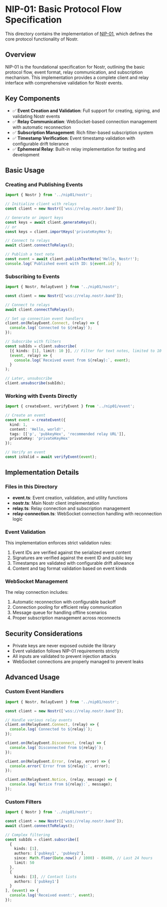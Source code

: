 # NIP-01: Basic Protocol Flow Specification

This directory contains the implementation of [NIP-01](https://github.com/nostr-protocol/nips/blob/master/01.md), which defines the core protocol functionality of Nostr.

## Overview

NIP-01 is the foundational specification for Nostr, outlining the basic protocol flow, event format, relay communication, and subscription mechanism. This implementation provides a complete client and relay interface with comprehensive validation for Nostr events.

## Key Components

- ✅ **Event Creation and Validation**: Full support for creating, signing, and validating Nostr events
- ✅ **Relay Communication**: WebSocket-based connection management with automatic reconnection
- ✅ **Subscription Management**: Rich filter-based subscription system
- ✅ **Timestamp Verification**: Event timestamp validation with configurable drift tolerance
- ✅ **Ephemeral Relay**: Built-in relay implementation for testing and development

## Basic Usage

### Creating and Publishing Events

```typescript
import { Nostr } from '../nip01/nostr';

// Initialize client with relays
const client = new Nostr(['wss://relay.nostr.band']);

// Generate or import keys
const keys = await client.generateKeys();
// or
const keys = client.importKeys('privateKeyHex');

// Connect to relays
await client.connectToRelays();

// Publish a text note
const event = await client.publishTextNote('Hello, Nostr!');
console.log(`Published event with ID: ${event.id}`);
```

### Subscribing to Events

```typescript
import { Nostr, RelayEvent } from '../nip01/nostr';

const client = new Nostr(['wss://relay.nostr.band']);

// Connect to relays
await client.connectToRelays();

// Set up connection event handlers
client.on(RelayEvent.Connect, (relay) => {
  console.log(`Connected to ${relay}`);
});

// Subscribe with filters
const subIds = client.subscribe(
  [{ kinds: [1], limit: 10 }], // Filter for text notes, limited to 10
  (event, relay) => {
    console.log(`Received event from ${relay}:`, event);
  }
);

// Later, unsubscribe
client.unsubscribe(subIds);
```

### Working with Events Directly

```typescript
import { createEvent, verifyEvent } from '../nip01/event';

// Create an event
const event = createEvent({
  kind: 1,
  content: 'Hello, world!',
  tags: [['p', 'pubkeyHex', 'recommended relay URL']],
  privateKey: 'privateKeyHex'
});

// Verify an event
const isValid = await verifyEvent(event);
```

## Implementation Details

### Files in this Directory

- **event.ts**: Event creation, validation, and utility functions
- **nostr.ts**: Main Nostr client implementation
- **relay.ts**: Relay connection and subscription management
- **relay-connection.ts**: WebSocket connection handling with reconnection logic

### Event Validation

This implementation enforces strict validation rules:

1. Event IDs are verified against the serialized event content
2. Signatures are verified against the event ID and public key
3. Timestamps are validated with configurable drift allowance
4. Content and tag format validation based on event kinds

### WebSocket Management

The relay connection includes:

1. Automatic reconnection with configurable backoff
2. Connection pooling for efficient relay communication
3. Message queue for handling offline scenarios
4. Proper subscription management across reconnects

## Security Considerations

- Private keys are never exposed outside the library
- Event validation follows NIP-01 requirements strictly
- All inputs are validated to prevent injection attacks
- WebSocket connections are properly managed to prevent leaks

## Advanced Usage

### Custom Event Handlers

```typescript
import { Nostr, RelayEvent } from '../nip01/nostr';

const client = new Nostr(['wss://relay.nostr.band']);

// Handle various relay events
client.on(RelayEvent.Connect, (relay) => {
  console.log(`Connected to ${relay}`);
});

client.on(RelayEvent.Disconnect, (relay) => {
  console.log(`Disconnected from ${relay}`);
});

client.on(RelayEvent.Error, (relay, error) => {
  console.error(`Error from ${relay}:`, error);
});

client.on(RelayEvent.Notice, (relay, message) => {
  console.log(`Notice from ${relay}:`, message);
});
```

### Custom Filters

```typescript
import { Nostr } from '../nip01/nostr';

const client = new Nostr(['wss://relay.nostr.band']);
await client.connectToRelays();

// Complex filtering
const subIds = client.subscribe([
  { 
    kinds: [1], 
    authors: ['pubkey1', 'pubkey2'],
    since: Math.floor(Date.now() / 1000) - 86400, // Last 24 hours
    limit: 50
  },
  {
    kinds: [3], // Contact lists
    authors: ['pubkey1']
  }
], (event) => {
  console.log('Received event:', event);
});
``` 